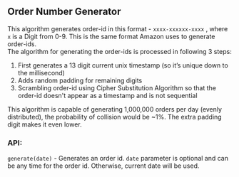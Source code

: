 ## Order Number Generator

This algorithm generates order-id in this format - `xxxx-xxxxxx-xxxx` , where `x` is a Digit from 0-9. This is the same format Amazon uses to generate order-ids.<br />
The algorithm for generating the order-ids is processed in following 3 steps:

1. First generates a 13 digit current unix timestamp (so it’s unique down to the millisecond)
2. Adds random padding for remaining digits
3. Scrambling order-id using Cipher Substitution Algorithm so that the order-id doesn't appear as a timestamp and is not sequential <br />

This algorithm is capable of generating 1,000,000 orders per day (evenly distributed), the probability of collision would be ~1%. The extra padding digit makes it even lower.

### API:

`generate(date)` - Generates an order id. `date` parameter is optional and can be any time for the order id. Otherwise, current date will be used.
